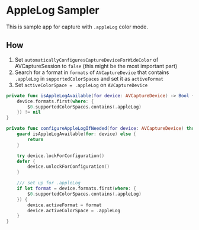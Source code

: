 # AppleLog Sampler

This is sample app for capture with `.appleLog` color mode.

## How

1. Set `automaticallyConfiguresCaptureDeviceForWideColor` of AVCaptureSession to `false` (this might be the most important part)
2. Search for a format in `formats` of `AVCaptureDevice` that contains `.appleLog` in `supportedColorSpaces` and set it as `activeFormat`
3. Set `activeColorSpace = .appleLog` on `AVCaptureDevice`

```swift
private func isAppleLogAvailable(for device: AVCaptureDevice) -> Bool {
    device.formats.first(where: {
        $0.supportedColorSpaces.contains(.appleLog)
    }) != nil
}

private func configureAppleLogIfNeeded(for device: AVCaptureDevice) throws {
    guard isAppleLogAvailable(for: device) else {
        return
    }

    try device.lockForConfiguration()
    defer {
        device.unlockForConfiguration()
    }

    /// set up for .appleLog
    if let format = device.formats.first(where: {
        $0.supportedColorSpaces.contains(.appleLog)
    }) {
        device.activeFormat = format
        device.activeColorSpace = .appleLog
    }
}
```
